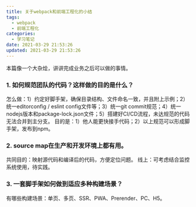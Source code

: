```yaml
---
title: 关于webpack和前端工程化的小结
tags:
  - webpack
  - 前端工程化
categories:
  - 学习笔记
date: 2021-03-29 21:53:26
updated: 2021-03-29 21:53:26
---
```


本篇像一个大杂烩，讲讲完成业务之后可以做的事情。

### 1. 如何规范团队的代码？这样做的目的是什么？
怎么做：1）约定好脚手架，确保目录结构、文件命名一致，并且附上示例；2）统一editorconfig / eslint config文件等；3）统一git commit规范；4）统一nodejs版本和package-lock.json文件；5）搭建好CI/CD流程，未达规范的代码无法合并到主分支。
目的是：1）他人能更快接手代码；2）以上规范可以形成脚手架，发布到npm。

### 2. source map在生产和开发环境上都有用。
共同目的：映射源代码和编译后的代码，方便定位问题。
线上：可考虑结合监控系统使用，待实践。

### 3. 一套脚手架如何做到适应多种构建场景？
有哪些构建场景：单页、多页、SSR、PWA、Prerender、PC、H5。


